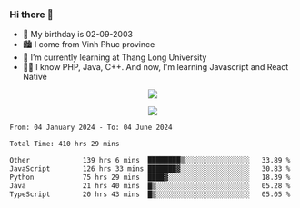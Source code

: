 ### Hi there 👋
- 🎂 My birthday is 02-09-2003
- 🏙️ I come from Vinh Phuc province
- 🌱 I’m currently learning at Thang Long University
- 🧑‍💻 I know PHP, Java, C++. And now, I'm learning Javascript and React Native
<p align="center"><img src="https://github-readme-stats.vercel.app/api?username=tmquang0209&show_icons=true&theme=gradient"></p>
<p align="center"><img src="https://github-readme-stats.vercel.app/api/top-langs/?username=tmquang0209&hide=scss,css&langs_count=10"></p>
<!--START_SECTION:waka-->

```txt
From: 04 January 2024 - To: 04 June 2024

Total Time: 410 hrs 29 mins

Other             139 hrs 6 mins  ████████▒░░░░░░░░░░░░░░░░   33.89 %
JavaScript        126 hrs 33 mins ███████▓░░░░░░░░░░░░░░░░░   30.83 %
Python            75 hrs 29 mins  ████▓░░░░░░░░░░░░░░░░░░░░   18.39 %
Java              21 hrs 40 mins  █▒░░░░░░░░░░░░░░░░░░░░░░░   05.28 %
TypeScript        20 hrs 43 mins  █▒░░░░░░░░░░░░░░░░░░░░░░░   05.05 %
```

<!--END_SECTION:waka-->
